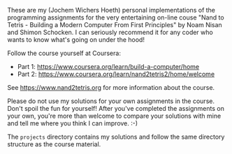 These are my (Jochem Wichers Hoeth) personal implementations of the programming assignments for the very entertaining on-line couse "Nand to Tetris - Building a Modern Computer From First Principles" by Noam Nisan and Shimon Schocken. I can seriously recommend it for any coder who wants to know what's going on under the hood!

Follow the course yourself at Coursera:
* Part 1: https://www.coursera.org/learn/build-a-computer/home
* Part 2: https://www.coursera.org/learn/nand2tetris2/home/welcome

See https://www.nand2tetris.org for more information about the course.

Please do not use my solutions for your own assignments in the course. Don't spoil the fun for yourself! After you've completed the assignments on your own, you're more than welcome to compare your solutions with mine and tell me where you think I can improve. :-)

The `projects` directory contains my solutions and follow the same directory structure as the course material.

